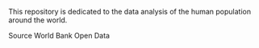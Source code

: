 This repository is dedicated to the data analysis of the human population around the world.

Source
World Bank Open Data